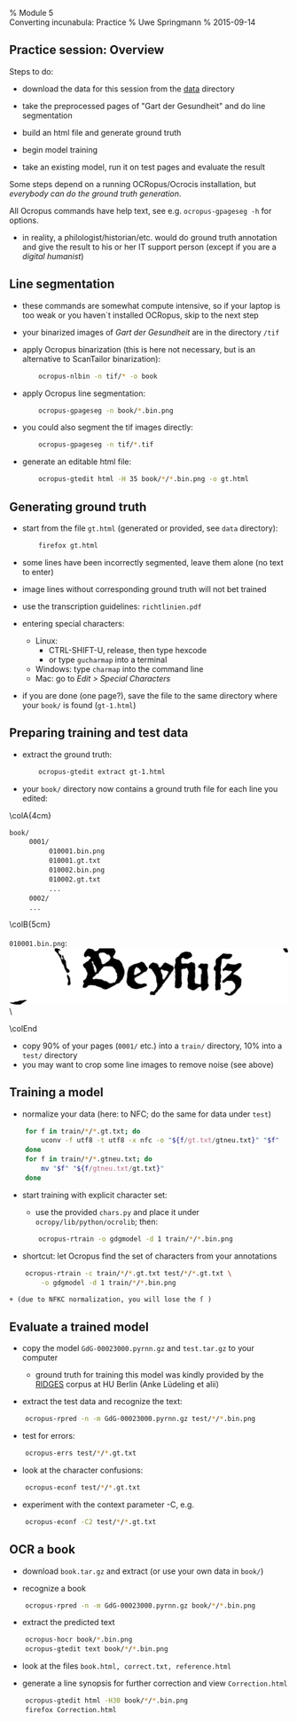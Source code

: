 % Module 5  
  Converting incunabula: Practice
% Uwe Springmann
% 2015-09-14

## Practice session: Overview
Steps to do:

* download the data for this session from the [data][module-data] directory

* take the preprocessed pages of "Gart der Gesundheit" and do line segmentation

* build an html file and generate ground truth

* begin model training

* take an existing model, run it on test pages and evaluate the result

Some steps depend on a running OCRopus/Ocrocis installation, but *everybody can do the 
ground truth generation*. 

All Ocropus commands have help text, see e.g. `ocropus-gpageseg -h` for options.

* in reality, a philologist/historian/etc. would do ground truth annotation and give the result to his or her IT support person (except if you are a *digital humanist*)

[module-data]: http://www.cis.lmu.de/ocrworkshop/data/module-data

## Line segmentation

* these commands are somewhat compute intensive, so if your laptop is too weak or you haven`t installed OCRopus, skip to the next step

* your binarized images of *Gart der Gesundheit* are in the directory `/tif`

* apply Ocropus binarization (this is here not necessary, but is an alternative to ScanTailor binarization):
    ```bash
        ocropus-nlbin -n tif/* -o book
    ```
* apply Ocropus line segmentation:
    ```bash
        ocropus-gpageseg -n book/*.bin.png
    ```
* you could also segment the tif images directly:
    ```bash
        ocropus-gpageseg -n tif/*.tif
    ```
* generate an editable html file:
    ```bash
        ocropus-gtedit html -H 35 book/*/*.bin.png -o gt.html
    ```

## Generating ground truth
* start from the file `gt.html` (generated or provided, see `data` directory):
    ```bash
        firefox gt.html
    ```
* some lines have been incorrectly segmented, leave them alone (no text to enter)
* image lines without corresponding ground truth will not bet trained
* use the transcription guidelines: `richtlinien.pdf`
* entering special characters:
    + Linux: 
        - CTRL-SHIFT-U, release, then type hexcode
        - or type `gucharmap` into a terminal
    + Windows: type `charmap` into the command line
    + Mac: go to *Edit > Special Characters* 
    
* if you are done (one page?), save the file to the same directory where your `book/` is found (`gt-1.html`)


## Preparing training and test data
* extract the ground truth:
    ```bash
        ocropus-gtedit extract gt-1.html
    ```

* your `book/` directory now contains a ground truth file for each line you edited:

\colA{4cm}
```bash
book/
     0001/
          010001.bin.png
          010001.gt.txt
          010002.bin.png
          010002.gt.txt
          ...
     0002/
     ...
``` 
\colB{5cm}
 \
 \
`010001.bin.png`:
![](images/beyfusz.bin.png)\

\colEnd

* copy 90% of your pages (`0001/` etc.) into a `train/` directory, 10% into a `test/` directory
* you may want to crop some line images to remove noise (see above)
 
## Training a model

* normalize your data (here: to NFC; do the same for data under `test`)
```bash
    for f in train/*/*.gt.txt; do 
        uconv -f utf8 -t utf8 -x nfc -o "${f/gt.txt/gtneu.txt}" "$f"
    done
    for f in train/*/*.gtneu.txt; do 
        mv "$f" "${f/gtneu.txt/gt.txt}"
    done
```
* start training with explicit character set:
    +  use the provided `chars.py` and place it under `ocropy/lib/python/ocrolib`; then:
    
    ```bash
        ocropus-rtrain -o gdgmodel -d 1 train/*/*.bin.png
    ```

* shortcut: let Ocropus find the set of characters from your annotations
```bash
    ocropus-rtrain -c train/*/*.gt.txt test/*/*.gt.txt \
        -o gdgmodel -d 1 train/*/*.bin.png
```
    + (due to NFKC normalization, you will lose the ſ )
    
## Evaluate a trained model

* copy the model `GdG-00023000.pyrnn.gz` and `test.tar.gz` to your computer
    + ground truth for training this model was kindly provided by the [RIDGES][ridges] 
    corpus at HU Berlin (Anke Lüdeling et alii)

* extract the test data and recognize the text:
```bash
    ocropus-rpred -n -m GdG-00023000.pyrnn.gz test/*/*.bin.png
```

* test for errors:
```bash
    ocropus-errs test/*/*.gt.txt
```

* look at the character confusions:
```bash
    ocropus-econf test/*/*.gt.txt
```

* experiment with the context parameter -C, e.g.
```bash
    ocropus-econf -C2 test/*/*.gt.txt
```

[ridges]: http://korpling.german.hu-berlin.de/ridges/index_en.html

## OCR a book

* download `book.tar.gz` and extract (or use your own data in `book/`)

* recognize a book
```bash
    ocropus-rpred -n -m GdG-00023000.pyrnn.gz book/*/*.bin.png
```

* extract the predicted text
```bash
    ocropus-hocr book/*.bin.png
    ocropus-gtedit text book/*/*.bin.png
```

* look at the files `book.html, correct.txt, reference.html`

* generate a line synopsis for further correction and view `Correction.html`
```bash
    ocropus-gtedit html -H30 book/*/*.bin.png
    firefox Correction.html
```
